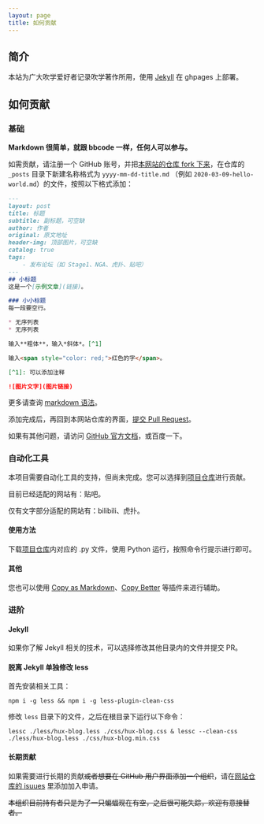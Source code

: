 ```yaml
---
layout: page
title: 如何贡献
---
```


## 简介
本站为广大吹学爱好者记录吹学著作所用，使用 [Jekyll](http://jekyllcn.com) 在 ghpages 上部署。

## 如何贡献
### 基础
**Markdown 很简单，就跟 bbcode 一样，任何人可以参与。**

如需贡献，请注册一个 GitHub 账号，并把[本网站的仓库 fork 下来](https://github.com/hibikilogy/hibikilogy.github.io/fork)，在仓库的  `_posts` 目录下新建名称格式为 `yyyy-mm-dd-title.md` （例如 `2020-03-09-hello-world.md`）的文件，按照以下格式添加：

```markdown
---
layout: post
title: 标题
subtitle: 副标题，可空缺
author: 作者
original: 原文地址
header-img: 顶部图片，可空缺
catalog: true
tags:
    - 发布论坛（如 Stage1、NGA、虎扑、贴吧）
---
## 小标题
这是一个[示例文章](链接)。

### 小小标题
每一段要空行。

* 无序列表
* 无序列表

输入**粗体**，输入*斜体*。[^1]

输入<span style="color: red;">红色的字</span>。

[^1]: 可以添加注释

![图片文字](图片链接)
```

更多请查询 [markdown 语法](https://www.runoob.com/markdown/md-tutorial.html)。

添加完成后，再回到本网站仓库的界面，[提交 Pull Request](https://github.com/hibikilogy/hibikilogy.github.io/compare)。

如果有其他问题，请访问 [GitHub 官方文档](https://guides.github.com/)，或百度一下。

### 自动化工具
本项目需要自动化工具的支持，但尚未完成。您可以选择到[项目仓库](https://github.com/hibikilogy/spiders)进行贡献。

目前已经适配的网站有：贴吧。

仅有文字部分适配的网站有：bilibili、虎扑。

#### 使用方法
下载[项目仓库](https://github.com/hibikilogy/spiders)内对应的 .py 文件，使用 Python 运行，按照命令行提示进行即可。

#### 其他
您也可以使用 [Copy as Markdown](https://chrome.google.com/webstore/detail/fkeaekngjflipcockcnpobkpbbfbhmdn)、[Copy Better](https://chrome.google.com/webstore/detail/hpihdokfdmmghaclaojfpmbckkhjgebc) 等插件来进行辅助。

### 进阶
#### Jekyll
如果你了解 Jekyll 相关的技术，可以选择修改其他目录内的文件并提交 PR。
#### 脱离 Jekyll 单独修改 less
首先安装相关工具： 
```shell
npm i -g less && npm i -g less-plugin-clean-css
```
修改 `less` 目录下的文件，之后在根目录下运行以下命令：
```shell
lessc ./less/hux-blog.less ./css/hux-blog.css & lessc --clean-css ./less/hux-blog.less ./css/hux-blog.min.css
```
#### 长期贡献
如果需要进行长期的贡献<del>或者想要在 GitHub 用户界面添加一个组织</del>，请在[网站仓库的 isuues](https://github.com/hibikilogy/hibikilogy.github.io/issues) 里添加加入申请。

<del>本组织目前持有者只是为了一只蝙蝠现在有空，之后很可能失踪，欢迎有意接替者。</del>